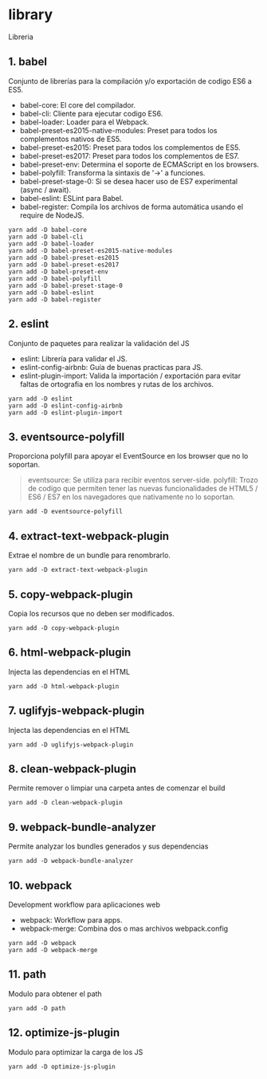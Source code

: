 # library
Libreria

## 1. babel

Conjunto de librerías para la compilación y/o exportación de codigo ES6 a ES5.

- babel-core: El core del compilador.
- babel-cli: Cliente para ejecutar codigo ES6.
- babel-loader: Loader para el Webpack.
- babel-preset-es2015-native-modules: Preset para todos los complementos nativos de ES5.
- babel-preset-es2015: Preset para todos los complementos de ES5.
- babel-preset-es2017: Preset para todos los complementos de ES7.
- babel-preset-env: Determina el soporte de ECMAScript en los browsers.
- babel-polyfill: Transforma la sintaxis de '->' a funciones.
- babel-preset-stage-0: Si se desea hacer uso de ES7 experimental (async / await).
- babel-eslint: ESLint para Babel.
- babel-register: Compila los archivos de forma automática usando el require de NodeJS.

```
yarn add -D babel-core
yarn add -D babel-cli
yarn add -D babel-loader
yarn add -D babel-preset-es2015-native-modules
yarn add -D babel-preset-es2015
yarn add -D babel-preset-es2017
yarn add -D babel-preset-env
yarn add -D babel-polyfill
yarn add -D babel-preset-stage-0
yarn add -D babel-eslint
yarn add -D babel-register
```

## 2. eslint

Conjunto de paquetes para realizar la validación del JS

- eslint: Librería para validar el JS.
- eslint-config-airbnb: Guía de buenas practicas para JS.
- eslint-plugin-import: Valida la importación / exportación para evitar faltas de ortografia en los nombres y rutas de los archivos.

```
yarn add -D eslint
yarn add -D eslint-config-airbnb
yarn add -D eslint-plugin-import
```

## 3. eventsource-polyfill

Proporciona polyfill para apoyar el EventSource en los browser que no lo soportan.

> eventsource: Se utiliza para recibir eventos server-side.
> polyfill: Trozo de codigo que permiten tener las nuevas funcionalidades de HTML5 / ES6 / ES7 en los navegadores que nativamente no lo soportan.

```
yarn add -D eventsource-polyfill
```

## 4. extract-text-webpack-plugin

Extrae el nombre de un bundle para renombrarlo.

```
yarn add -D extract-text-webpack-plugin
```

## 5. copy-webpack-plugin

Copia los recursos que no deben ser modificados.

```
yarn add -D copy-webpack-plugin
```

## 6. html-webpack-plugin
Injecta las dependencias en el HTML

```
yarn add -D html-webpack-plugin
```

## 7. uglifyjs-webpack-plugin
Injecta las dependencias en el HTML

```
yarn add -D uglifyjs-webpack-plugin
```

## 8. clean-webpack-plugin 
Permite remover o limpiar una carpeta antes de comenzar el build

```
yarn add -D clean-webpack-plugin 
```

## 9. webpack-bundle-analyzer
Permite analyzar los bundles generados y sus dependencias

```
yarn add -D webpack-bundle-analyzer
```

## 10. webpack

Development workflow para aplicaciones web

- webpack: Workflow para apps.
- webpack-merge: Combina dos o mas archivos webpack.config

```
yarn add -D webpack
yarn add -D webpack-merge
```

## 11. path

Modulo para obtener el path

```
yarn add -D path
```
## 12. optimize-js-plugin

Modulo para optimizar la carga de los JS

```
yarn add -D optimize-js-plugin
```
